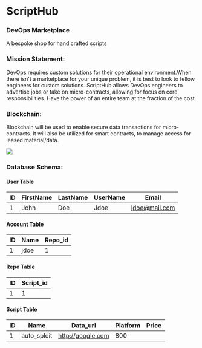 # ScriptHub

<h3>DevOps Marketplace</h3>
<p>A bespoke shop for hand crafted scripts</p>

<h3>Mission Statement:</h3>
<p>DevOps requires custom solutions for their operational environment.When there isn't a marketplace for your unique problem, it is best to look to fellow engineers for custom solutions. ScriptHub allows DevOps engineers to advertise jobs or take on micro-contracts, allowing for focus on core responsibilities. Have the power of an entire team at the fraction of the cost.</p>

<h3>Blockchain:</h3>
<p>Blockchain will be used to enable secure data transactions for micro-contracts. It will also be utilized for smart contracts, to manage access for leased material/data.</p>

<img src="scripthub/wireframe/scripthub-search-display"></img>

<h3>Database Schema:</h3>

<h4>User Table</h4>

ID | FirstName | LastName | UserName | Email
--- | --- | --- | --- | ---
1  | John | Doe | Jdoe | jdoe@mail.com   

<h4>Account Table</h4>

ID | Name | Repo_id
--- | --- | ---
1 | jdoe | 1

<h4>Repo Table</h4>

ID | Script_id
--- | ---
1 | 1

<h4>Script Table</h4>

ID | Name | Data_url | Platform | Price
--- | --- | --- | --- | ---
1 | auto_sploit | http://google.com | 800 |    
